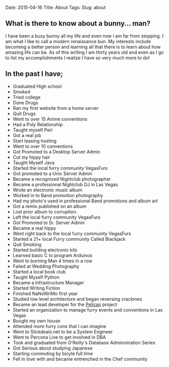 Date: 2015-04-16
Title: About
Tags:
Slug: about

## What is there to know about a bunny… man? ##

I have been a busy bunny all my life and even now I am far from stopping. I am what I like to call a modern renaissance bun. My interests include becoming a better person and learning all that there is to learn about how amazing life can be. As of this writing I am thirty years old and even as I go to list my accomplishments I realize I have so very much more to do!

## In the past I have;
- Graduated High school
- Smoked
- Tried college
- Done Drugs
- Ran my first website from a home server
- Quit Drugs
- Went to over 15 Anime conventions
- Had a Poly Relationship
- Taught myself Perl
- Got a real job
- Start leasing hosting
- Went to over 10 conventions
- Got Promoted to a Desktop Server Admin
- Cut my hippy hair
- Taught Myself Java
- Started the local furry community VegasFurs
- Got promoted to a Unix Server Admin
- Became a recognized Nightclub photographer
- Became a professional Nightclub DJ in Las Vegas
- Wrote an electronic music album
- Worked in to Band promotion photography
- Had my photo's used in professional Band promotions and album art
- Got a remix published on an album
- Lost prior album to corruption.
- Left the local furry community VegasFurs
- Got Promoted to Sr. Server Admin
- Became a real hippy
- Went right back to the local furry community VegasFurs
- Started a 21+ local Furry community Called Blackjack
- Quit Smoking
- Started building electronic kits
- Learned basic C to program Arduinos
- Went to burning Man 4 times in a row
- Failed at Wedding Photography
- Started a local book club
- Taught Myself Python
- Became a Infrastructure Manager
- Started Writing Fiction
- Finished NaNoWriMo first year
- Studied low level architecture and began reversing crackmes
- Became an lead developer for the [Pelican](http://getpelican.com) project
- Started an organization to manage furry events and conventions in Las Vegas
- Bought my own house
- Attended more furry cons that I can imagine
- Went to Slickdeals.net to be a System Engineer
- Went to Percona Live to get involved in DBA
- Took and graduated from O'Reilly's Database Administration Series
- Got Serious about studying Japanese
- Starting commuting by bicyle full time
- Fell in love with and became entrenched in the Chef community
